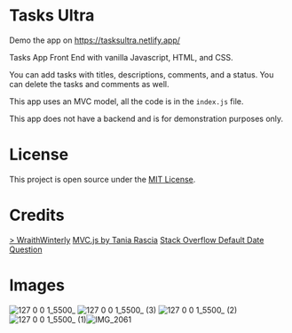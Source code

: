 
# Tasks Ultra

Demo the app on https://tasksultra.netlify.app/

Tasks App Front End with vanilla Javascript, HTML, and CSS.

You can add tasks with titles, descriptions, comments, and a status. You can delete the tasks and comments as well.

This app uses an MVC model, all the code is in the `index.js` file.

This app does not have a backend and is for demonstration purposes only.
# License
This project is open source under the [MIT License](https://github.com/WraithWinterly/TasksUltra/blob/main/LICENSE).

# Credits
[> WraithWinterly](https://github.com/WraithWinterly)
[MVC.js by Tania Rascia](https://github.com/taniarascia/mvc)
[Stack Overflow Default Date Question](https://stackoverflow.com/questions/6982692/how-to-set-input-type-dates-default-value-to-today)

# Images
![127 0 0 1_5500_](https://user-images.githubusercontent.com/37941646/184059817-62e47feb-2982-45cc-90ff-78980b00dab3.png)
![127 0 0 1_5500_ (3)](https://user-images.githubusercontent.com/37941646/184059821-b0e2c0fc-c5a0-4c5c-a505-777ee5bdcfcf.png)
![127 0 0 1_5500_ (2)](https://user-images.githubusercontent.com/37941646/184059826-5b3eabcd-376b-49c7-a5bc-01e405b3439a.png)
![127 0 0 1_5500_ (1)](https://user-images.githubusercontent.com/37941646/184059828-aa1c5b79-6a52-4038-baec-62d818a01118.png)![IMG_2061](https://user-images.githubusercontent.com/37941646/184060852-61b461b9-b0ae-44f6-82a8-db84a2f05c49.png)
